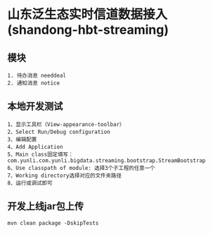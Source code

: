 # 山东泛生态实时信道数据接入(shandong-hbt-streaming)

## 模块
```
1. 待办消息 needdeal
2. 通知消息 notice
```

## 本地开发测试
 ```
 1、显示工具栏（View-appearance-toolbar）
2、Select Run/Debug configuration
3、编辑配置
4、Add Application
5、Main class固定填写：com.yunli.com.yunli.bigdata.streaming.bootstrap.StreamBootstrap
6、Use classpath of module: 选择3个子工程的任意一个
7、Working directory选择对应的文件夹路径
8、运行或调试即可
```

## 开发上线jar包上传
``` 
mvn clean package -DskipTests
```
